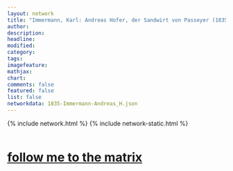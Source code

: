 ```yaml
---
layout: network
title: "Immermann, Karl: Andreas Hofer, der Sandwirt von Passeyer (1835)"
author:
description:
headline:
modified:
category:
tags: 
imagefeature: 
mathjax: 
chart: 
comments: false
featured: false
list: false
networkdata: 1835-Immermann-Andreas_H.json
---
```

{% include network.html %}
{% include network-static.html %}
<div class="row">
  <div class="small-5 small-centered columns"><a href="/matrix312"><h1>follow me to the matrix</h1></a>
</div>
</div>
